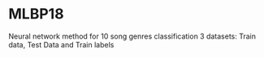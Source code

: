 # MLBP18
Neural network method for 10 song genres classification
3 datasets: Train data, Test Data and Train labels
